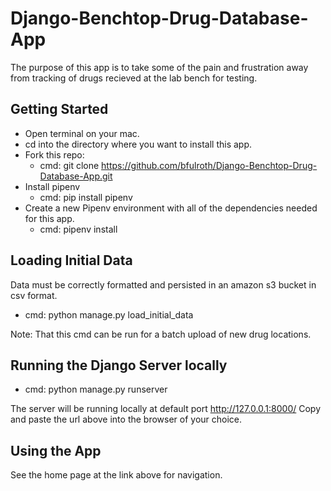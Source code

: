 # Django-Benchtop-Drug-Database-App

The purpose of this app is to take some of the pain and frustration away from tracking of drugs recieved at the lab bench for testing.

## Getting Started

- Open terminal on your mac.
- cd into the directory where you want to install this app.
- Fork this repo:
  - cmd: git clone https://github.com/bfulroth/Django-Benchtop-Drug-Database-App.git
- Install pipenv
  - cmd: pip install pipenv
- Create a new Pipenv environment with all of the dependencies needed for this app.
  - cmd: pipenv install

## Loading Initial Data

Data must be correctly formatted and persisted in an amazon s3 bucket in csv format.

- cmd: python manage.py load_initial_data

Note: That this cmd can be run for a batch upload of new drug locations.

## Running the Django Server locally

- cmd: python manage.py runserver

The server will be running locally at default port http://127.0.0.1:8000/
Copy and paste the url above into the browser of your choice.

## Using the App

See the home page at the link above for navigation.
